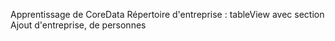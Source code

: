 Apprentissage de CoreData
Répertoire d'entreprise : tableView avec section
Ajout d'entreprise, de personnes


